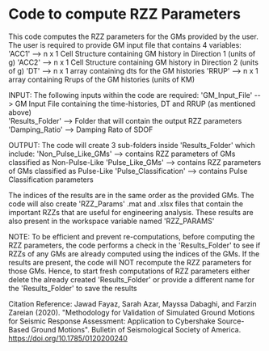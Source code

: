 # Code to compute RZZ Parameters


This code computes the RZZ parameters for the GMs provided by the user. The user is required to provide GM input file that contains 4 variables:
      'ACC1'   --> n x 1 Cell Structure containing GM history in Direction 1 (units of g) 
      'ACC2'   --> n x 1 Cell Structure containing GM history in Direction 2 (units of g)
      'DT'     --> n x 1 array containing dts for the GM histories
      'RRUP'   --> n x 1 array containing Rrups of the GM histories (units of KM)
      

INPUT:
The following inputs within the code are required:
      'GM_Input_File'      --> GM Input File containing the time-histories, DT and RRUP (as mentioned above)  
      'Results_Folder'     --> Folder that will contain the output RZZ parameters
      'Damping_Ratio'      --> Damping Rato of SDOF  


OUTPUT:
The code will create 3 sub-folders inside 'Results_Folder' which include:
      'Non_Pulse_Like_GMs'    -->  contains RZZ parameters of GMs classified as Non-Pulse-Like
      'Pulse_Like_GMs'        -->  contains RZZ parameters of GMs classified as Pulse-Like
      'Pulse_Classification'  -->  contains Pulse Classification parameters 

The indices of the results are in the same order as the provided GMs. The code will also create 'RZZ_Params' .mat and .xlsx files that contain the important RZZs that are useful for engineering analysis. These results are also present in the workspace variable named 'RZZ_PARAMS'



NOTE:
To be efficient and prevent re-computations, before computing the RZZ parameters, the code performs a check in the 'Results_Folder' to see if RZZs of any GMs are already computed using the indices of the GMs. If the results are present, the code will NOT recompute the RZZ parameters for those GMs. Hence, to start fresh computations of RZZ parameters either delete the already created 'Results_Folder' or provide a different name for the 'Results_Folder' to save the results



Citation Reference:
        Jawad Fayaz, Sarah Azar, Mayssa Dabaghi, and Farzin Zareian (2020). "Methodology for Validation of Simulated Ground Motions for Seismic Response Assessment: Application to Cybershake Source-Based Ground Motions". Bulletin of Seismological Society of America. https://doi.org/10.1785/0120200240
